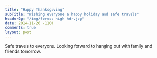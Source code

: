 ```yaml
---
title: "Happy Thanksgiving"
subTitle: "Wishing everyone a happy holiday and safe travels"
headerBg: "/img/forest-high-hdr.jpg"
date: 2014-11-26 -1100
comments: true
layout: post
---
```


Safe travels to everyone. Looking forward to hanging out with family and friends tomorrow.
